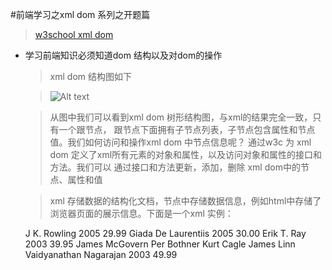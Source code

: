 #前端学习之xml dom 系列之开题篇
>[w3school xml dom](http://www.w3school.com.cn/xmldom/index.asp) 
* 学习前端知识必须知道dom 结构以及对dom的操作
  >xml dom 结构图如下

  >![Alt text](http://www.w3school.com.cn/i/ct_nodetree1.gif "Optional title")

  >从图中我们可以看到xml dom 树形结构图，与xml的结果完全一致，只有一个跟节点，
  >跟节点下面拥有子节点列表，子节点包含属性和节点值。我们如何访问和操作xml dom 中节点信息呢？
  >通过w3c 为 xml dom 定义了xml所有元素的对象和属性，以及访问对象和属性的接口和方法。我们可以
  >通过接口和方法更新，添加，删除 xml dom中的节点、属性和值
  
  >xml 存储数据的结构化文档，节点中存储数据信息，例如html中存储了浏览器页面的展示信息。下面是一个xml 实例：
  
    <?xml version="1.0" encoding="ISO-8859-1"?>
    <bookstore>
    <book category="children">
      <title lang="en">Harry Potter</title> 
      <author>J K. Rowling</author> 
      <year>2005</year> 
      <price>29.99</price> 
    </book>
    <book category="cooking">
      <title lang="en">Everyday Italian</title> 
      <author>Giada De Laurentiis</author> 
      <year>2005</year> 
      <price>30.00</price> 
    </book>
    <book category="web">
      <title lang="en">Learning XML</title> 
      <author>Erik T. Ray</author> 
      <year>2003</year> 
      <price>39.95</price> 
    </book>
    <book category="web">
      <title lang="en">XQuery Kick Start</title> 
      <author>James McGovern</author> 
      <author>Per Bothner</author> 
      <author>Kurt Cagle</author> 
      <author>James Linn</author> 
      <author>Vaidyanathan Nagarajan</author> 
      <year>2003</year> 
      <price>49.99</price> 
    </book>
    </bookstore>
    
    
